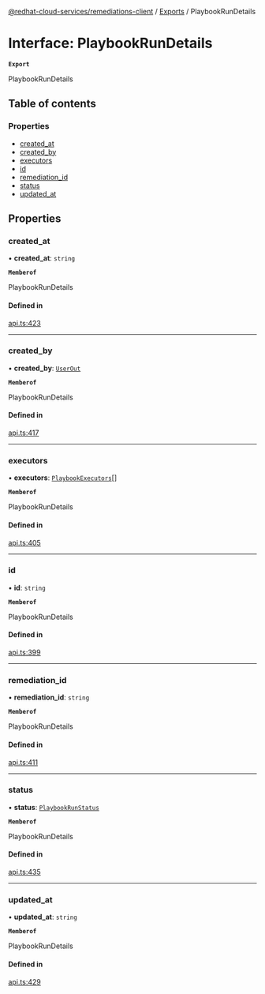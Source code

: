 [@redhat-cloud-services/remediations-client](../README.md) / [Exports](../modules.md) / PlaybookRunDetails

# Interface: PlaybookRunDetails

**`Export`**

PlaybookRunDetails

## Table of contents

### Properties

- [created\_at](PlaybookRunDetails.md#created_at)
- [created\_by](PlaybookRunDetails.md#created_by)
- [executors](PlaybookRunDetails.md#executors)
- [id](PlaybookRunDetails.md#id)
- [remediation\_id](PlaybookRunDetails.md#remediation_id)
- [status](PlaybookRunDetails.md#status)
- [updated\_at](PlaybookRunDetails.md#updated_at)

## Properties

### created\_at

• **created\_at**: `string`

**`Memberof`**

PlaybookRunDetails

#### Defined in

[api.ts:423](https://github.com/RedHatInsights/javascript-clients/blob/main/packages/remediations/api.ts#L423)

___

### created\_by

• **created\_by**: [`UserOut`](UserOut.md)

**`Memberof`**

PlaybookRunDetails

#### Defined in

[api.ts:417](https://github.com/RedHatInsights/javascript-clients/blob/main/packages/remediations/api.ts#L417)

___

### executors

• **executors**: [`PlaybookExecutors`](PlaybookExecutors.md)[]

**`Memberof`**

PlaybookRunDetails

#### Defined in

[api.ts:405](https://github.com/RedHatInsights/javascript-clients/blob/main/packages/remediations/api.ts#L405)

___

### id

• **id**: `string`

**`Memberof`**

PlaybookRunDetails

#### Defined in

[api.ts:399](https://github.com/RedHatInsights/javascript-clients/blob/main/packages/remediations/api.ts#L399)

___

### remediation\_id

• **remediation\_id**: `string`

**`Memberof`**

PlaybookRunDetails

#### Defined in

[api.ts:411](https://github.com/RedHatInsights/javascript-clients/blob/main/packages/remediations/api.ts#L411)

___

### status

• **status**: [`PlaybookRunStatus`](../enums/PlaybookRunStatus.md)

**`Memberof`**

PlaybookRunDetails

#### Defined in

[api.ts:435](https://github.com/RedHatInsights/javascript-clients/blob/main/packages/remediations/api.ts#L435)

___

### updated\_at

• **updated\_at**: `string`

**`Memberof`**

PlaybookRunDetails

#### Defined in

[api.ts:429](https://github.com/RedHatInsights/javascript-clients/blob/main/packages/remediations/api.ts#L429)
